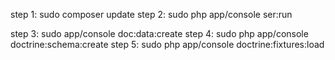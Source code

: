 step 1:	sudo composer update
step 2:	sudo php app/console ser:run


step 3:	sudo app/console doc:data:create
step 4:	sudo php app/console doctrine:schema:create
step 5:	sudo php app/console doctrine:fixtures:load

